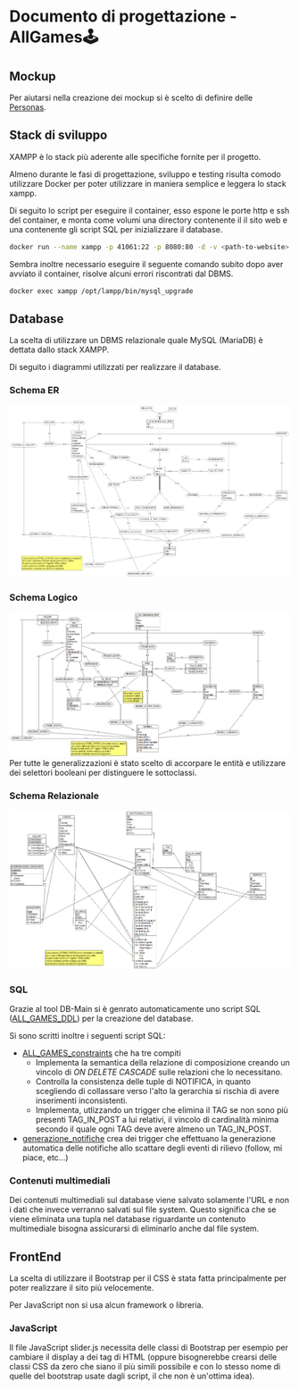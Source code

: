 # Documento di progettazione - **AllGames🕹️**


## Mockup
Per aiutarsi nella creazione dei mockup si è scelto di definire delle [Personas](Personas.md). 


## Stack di sviluppo
XAMPP è lo stack più aderente alle specifiche fornite per il progetto.

Almeno durante le fasi di progettazione, sviluppo e testing risulta comodo utilizzare Docker per poter utilizzare in maniera semplice e leggera lo stack xampp.

Di seguito lo script per eseguire il container, esso espone le porte http e ssh del container, e monta come volumi una directory contenente il il sito web e una contenente gli script SQL per inizializzare il database.
```sh
docker run --name xampp -p 41061:22 -p 8080:80 -d -v <path-to-website>:/www -v <path-to-db-scripts>:/allgames/db/scripts tomsik68/xampp
```

Sembra inoltre necessario eseguire il seguente comando subito dopo aver avviato il container, risolve alcuni errori riscontrati dal DBMS.
```sh
docker exec xampp /opt/lampp/bin/mysql_upgrade
```


## Database

La scelta di utilizzare un DBMS relazionale quale MySQL (MariaDB) è dettata dallo stack XAMPP.

Di seguito i diagrammi utilizzati per realizzare il database.

### Schema ER
![Database - Schema ER](./img/db/Schema%20ER.png)

### Schema Logico
![Database - Schema Logico](./img/db/Schema%20Logico.png)
Per tutte le generalizzazioni è stato scelto di accorpare le entità e utilizzare dei selettori booleani per distinguere le sottoclassi.

### Schema Relazionale
![Database - Schema Relazionale](./img/db/Schema%20Relazionale.png)

### SQL
Grazie al tool DB-Main si è genrato automaticamente uno script SQL ([ALL_GAMES_DDL](../db/ALL_GAMES_DDL.sql)) per la creazione del database.

Si sono scritti inoltre i seguenti script SQL:
- [ALL_GAMES_constraints](../db/ALL_GAMES_constraints.sql) che ha tre compiti
    - Implementa la semantica della relazione di composizione creando un vincolo di *ON DELETE CASCADE* sulle relazioni che lo necessitano.
    - Controlla la consistenza delle tuple di NOTIFICA, in quanto scegliendo di collassare verso l'alto la gerarchia si rischia di avere inserimenti inconsistenti.
    - Implementa, utlizzando un trigger che elimina il TAG se non sono più presenti TAG_IN_POST a lui relativi, il vincolo di cardinalità minima secondo il quale ogni TAG deve avere almeno un TAG_IN_POST.
- [generazione_notifiche](../db/generazione_notifiche.sql) crea dei trigger che effettuano la generazione automatica delle notifiche allo scattare degli eventi di rilievo (follow, mi piace, etc...)

### Contenuti multimediali
Dei contenuti multimediali sul database viene salvato solamente l'URL e non i dati che invece verranno salvati sul file system.
Questo significa che se viene eliminata una tupla nel database riguardante un contenuto multimediale bisogna assicurarsi di eliminarlo anche dal file system.

## FrontEnd

La scelta di utilizzare il Bootstrap per il CSS è stata fatta principalmente per poter realizzare il sito più velocemente.

Per JavaScript non si usa alcun framework o libreria.

### JavaScript

Il file JavaScript slider.js necessita delle classi di Bootstrap per esempio per cambiare il display a dei tag di HTML 
(oppure bisognerebbe crearsi delle classi CSS da zero che siano il più simili possibile e con lo stesso nome di quelle del bootstrap usate dagli script, il che non è un'ottima idea).

